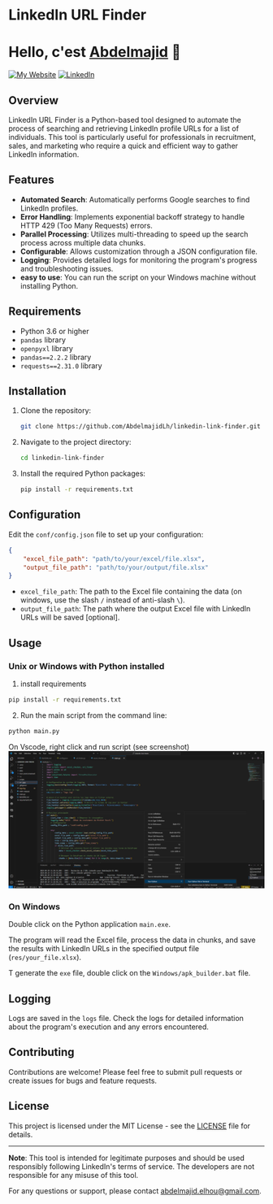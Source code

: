 # LinkedIn URL Finder
# Hello, c'est [Abdelmajid][linkedin] 👋
[![My Website](https://img.shields.io/website?style=for-the-badge&url=https%3A%2F%2Fabdelmajidlh.github.io%2FePortfolio%2F)][website] [![LinkedIn](https://img.shields.io/badge/LinkedIn-Abdelmajid%20EL%20HOU-blue?style=for-the-badge&logo=linkedin&logoColor=blue)][linkedin]

[website]: https://abdelmajidlh.github.io/ePortfolio/
[linkedin]: https://www.linkedin.com/in/aelhou/

## Overview

LinkedIn URL Finder is a Python-based tool designed to automate the process of searching and retrieving LinkedIn profile URLs for a list of individuals. This tool is particularly useful for professionals in recruitment, sales, and marketing who require a quick and efficient way to gather LinkedIn information.

## Features

- **Automated Search**: Automatically performs Google searches to find LinkedIn profiles.
- **Error Handling**: Implements exponential backoff strategy to handle HTTP 429 (Too Many Requests) errors.
- **Parallel Processing**: Utilizes multi-threading to speed up the search process across multiple data chunks.
- **Configurable**: Allows customization through a JSON configuration file.
- **Logging**: Provides detailed logs for monitoring the program's progress and troubleshooting issues.
- **easy to use**: You can run the script on your Windows machine without installing Python.

## Requirements

- Python 3.6 or higher
- `pandas` library
- `openpyxl` library
- `pandas==2.2.2` library
- `requests==2.31.0` library

## Installation

1. Clone the repository:
   ```bash
   git clone https://github.com/AbdelmajidLh/linkedin-link-finder.git
   ```
2. Navigate to the project directory:
   ```bash
   cd linkedin-link-finder
   ```
3. Install the required Python packages:
   ```bash
   pip install -r requirements.txt
   ```

## Configuration

Edit the `conf/config.json` file to set up your configuration:

```json
{
    "excel_file_path": "path/to/your/excel/file.xlsx",
    "output_file_path": "path/to/your/output/file.xlsx"
}
```

- `excel_file_path`: The path to the Excel file containing the data (on windows, use the slash `/` instead of anti-slash `\`).
- `output_file_path`: The path where the output Excel file with LinkedIn URLs will be saved [optional].

## Usage 

### Unix or Windows with Python installed
1. install requirements
```bash
pip install -r requirements.txt
```

2. Run the main script from the command line:
```bash
python main.py
```
On Vscode, right click and run script (see screenshot)
![Run in VSCode](src/img/run_vscode.png)


### On Windows
Double click on the Python application `main.exe`.

The program will read the Excel file, process the data in chunks, and save the results with LinkedIn URLs in the specified output file (`res/your_file.xlsx`).

T generate the `exe` file, double click on the `Windows/apk_builder.bat` file.

## Logging

Logs are saved in the `logs` file. Check the logs for detailed information about the program's execution and any errors encountered.

## Contributing

Contributions are welcome! Please feel free to submit pull requests or create issues for bugs and feature requests.

## License

This project is licensed under the MIT License - see the [LICENSE](LICENSE) file for details.

---

**Note**: This tool is intended for legitimate purposes and should be used responsibly following LinkedIn's terms of service. The developers are not responsible for any misuse of this tool.

For any questions or support, please contact [abdelmajid.elhou@gmail.com](mailto:abdelmajid.elhou@gmail.com).